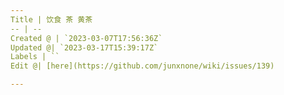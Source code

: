 ```yaml
---
Title | 饮食 茶 黄茶
-- | --
Created @ | `2023-03-07T17:56:36Z`
Updated @| `2023-03-17T15:39:17Z`
Labels | ``
Edit @| [here](https://github.com/junxnone/wiki/issues/139)

---
```


